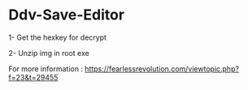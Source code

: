 # Ddv-Save-Editor

1- Get the hexkey for decrypt

2- Unzip img in root exe

For more information :
https://fearlessrevolution.com/viewtopic.php?f=23&t=29455
